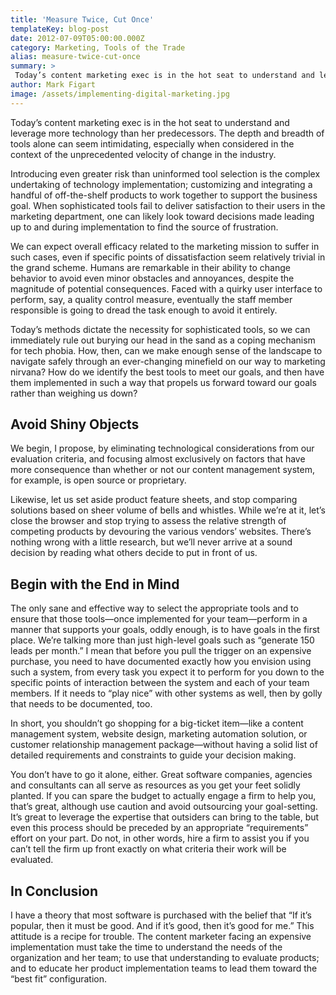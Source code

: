 ```yaml
---
title: 'Measure Twice, Cut Once'
templateKey: blog-post
date: 2012-07-09T05:00:00.000Z
category: Marketing, Tools of the Trade
alias: measure-twice-cut-once
summary: > 
 Today’s content marketing exec is in the hot seat to understand and leverage more technology than her predecessors. The depth and breadth of tools alone can seem intimidating, especially when considered in the context of the unprecedented velocity of change in the industry.
author: Mark Figart
image: /assets/implementing-digital-marketing.jpg
---
```


Today’s content marketing exec is in the hot seat to understand and leverage more technology than her predecessors. The depth and breadth of tools alone can seem intimidating, especially when considered in the context of the unprecedented velocity of change in the industry.

Introducing even greater risk than uninformed tool selection is the complex undertaking of technology implementation; customizing and integrating a handful of off-the-shelf products to work together to support the business goal. When sophisticated tools fail to deliver satisfaction to their users in the marketing department, one can likely look toward decisions made leading up to and during implementation to find the source of frustration.

We can expect overall efficacy related to the marketing mission to suffer in such cases, even if specific points of dissatisfaction seem relatively trivial in the grand scheme. Humans are remarkable in their ability to change behavior to avoid even minor obstacles and annoyances, despite the magnitude of potential consequences. Faced with a quirky user interface to perform, say, a quality control measure, eventually the staff member responsible is going to dread the task enough to avoid it entirely.

Today’s methods dictate the necessity for sophisticated tools, so we can immediately rule out burying our head in the sand as a coping mechanism for tech phobia. How, then, can we make enough sense of the landscape to navigate safely through an ever-changing minefield on our way to marketing nirvana? How do we identify the best tools to meet our goals, and then have them implemented in such a way that propels us forward toward our goals rather than weighing us down?

Avoid Shiny Objects
-------------------

We begin, I propose, by eliminating technological considerations from our evaluation criteria, and focusing almost exclusively on factors that have more consequence than whether or not our content management system, for example, is open source or proprietary.

Likewise, let us set aside product feature sheets, and stop comparing solutions based on sheer volume of bells and whistles. While we’re at it, let’s close the browser and stop trying to assess the relative strength of competing products by devouring the various vendors’ websites. There’s nothing wrong with a little research, but we’ll never arrive at a sound decision by reading what others decide to put in front of us.

Begin with the End in Mind
--------------------------

The only sane and effective way to select the appropriate tools and to ensure that those tools—once implemented for your team—perform in a manner that supports your goals, oddly enough, is to have goals in the first place. We’re talking more than just high-level goals such as “generate 150 leads per month.” I mean that before you pull the trigger on an expensive purchase, you need to have documented exactly how you envision using such a system, from every task you expect it to perform for you down to the specific points of interaction between the system and each of your team members. If it needs to “play nice” with other systems as well, then by golly that needs to be documented, too.

In short, you shouldn’t go shopping for a big-ticket item—like a content management system, website design, marketing automation solution, or customer relationship management package—without having a solid list of detailed requirements and constraints to guide your decision making.

You don’t have to go it alone, either. Great software companies, agencies and consultants can all serve as resources as you get your feet solidly planted. If you can spare the budget to actually engage a firm to help you, that’s great, although use caution and avoid outsourcing your goal-setting. It’s great to leverage the expertise that outsiders can bring to the table, but even this process should be preceded by an appropriate “requirements” effort on your part. Do not, in other words, hire a firm to assist you if you can’t tell the firm up front exactly on what criteria their work will be evaluated.

In Conclusion
-------------

I have a theory that most software is purchased with the belief that “If it’s popular, then it must be good. And if it’s good, then it’s good for me.” This attitude is a recipe for trouble. The content marketer facing an expensive implementation must take the time to understand the needs of the organization and her team; to use that understanding to evaluate products; and to educate her product implementation teams to lead them toward the “best fit” configuration.